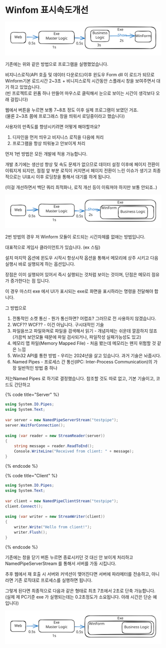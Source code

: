 # Winfom 표시속도개선



<img src="../../.gitbook/assets/file.excalidraw.svg" alt="기존 UI표시까지 7초 소요" class="gitbook-drawing">

기존에는 위와 같은 방법으로 프로그램을 실행했었습니다.&#x20;

비지니스로직(API 호출 및 데이터 다운로드)이후 윈도우 Form dll 이 로드가 되므로 \
Winform기본 로드시간 2\~3초 + 비니지스로직 시간동안 스플래시 창을 보여주면서 대기 하고 있었습니다. \
(빈 프로젝트로 윈폼 하나 만들어 마우스로  클릭해서 눈으로 보이는 시간이 생각보다 오래 걸립니다)



웹에서 버튼을 누르면 보통 7\~8초 정도 이후 실제 프로그램이 보였던 거죠.\
(물론 2\~3초 쯤에 프로그래스 창을 띄워서 로딩중이라고 했습니다)



사용자의 만족도를 향샹시키려면 어떻게 해야할까요?

1. 디자인을 먼저 띄우고 비지니스 로직을 다음에 처리
2. 프로그램을 항상 띄워놓고 안보이게 처리



먼저 1번 방법은 모든 개발에 적용 가능합니다.&#x20;

개발 초기에는 생산성 향상 및 속도 문제가 없으므로 데이터 설정 이후에 페이지 전환이 이뤄지게 되지만, 점점 앞 부분 로직이 커지면서 페이지 전환이 느린 이슈가 생기고 최종적으로는 UI표시 이후 로딩창을 통해서 대기를 하게 됩니다.&#x20;

(이걸 개선하면서 백단 쿼리 최적화나, 로직 개선 등이 이뤄져야 하지만 보통 안되죠..)



<img src="../../.gitbook/assets/file.excalidraw (1).svg" alt="UI를 먼저 띄울경우 4초" class="gitbook-drawing">

2번 방법의 경우 저 Winform 모듈이 로드되는 시간자체를 없애는 방법입니다.&#x20;

대표적으로 게임사 클라이언트가 있습니다. (ex 스팀)



설치 마지막 옵션에 윈도우 시작시 항상시작 옵션을 통해서 메모리에 상주 시키고 다음 실행시 바로 실행되게 하는 옵션입니다.&#x20;



장점은 이미 실행되어 있어서 즉시 실행되는 것처럼 보이는 것이며, 단점은 메모리 점유가 증가한다는 점 입니다.&#x20;



이 경우 마스터 exe 에서 UI가 표시되는 exe로 화면을 표시하라는 명령을 전달해야  합니다.&#x20;

그 방법으로

1. 전통적인 소켓 통신 - 뭔가 통신하면? 어렵죠? 그러므로 전 사용하지 않겠습니다.
2. WCF?? WCF?? - 이건 아닙니다. 구시대적인 기술
3. 파일을쓰고 파일와쳐로 파일을 검색해서 읽기 - 개념자체는 쉬운데 깔끔하지 않죠\
   (가끔씩 보안모듈  때문에 파일 검사되거나, 파일작성 실패가능성도 있고)
4. 메모리 맵 파일(Memory Mapped File) - 처음 봤는데 메모리는 왠지 위험할 것 같은 느낌
5. Win32 API를 통한 방법 - 우리는 2024년을 살고 있습니다. 과거 기술은 놔줍시다.&#x20;
6. Named Pipes - 프로세스 간 통신(IPC: Inter-Process Communication)의 가장 일반적인 방법 중 하나



저는Named Pipes 로 하기로 결정했습니다. 참조할 것도 따로 없고, 기본 기술이고, 코드도 간단하고

{% code title="Server" %}
```csharp
using System.IO.Pipes;
using System.Text;

var server = new NamedPipeServerStream("testpipe");
server.WaitForConnection();

using (var reader = new StreamReader(server))
{
    string message = reader.ReadToEnd();
    Console.WriteLine("Received from client: " + message);
}
```
{% endcode %}

{% code title="Client" %}
```csharp
using System.IO.Pipes;
using System.Text;

var client = new NamedPipeClientStream("testpipe");
client.Connect();

using (var writer = new StreamWriter(client))
{
    writer.Write("Hello from client!");
    writer.Flush();
}
```
{% endcode %}

기존에는 창을 닫기 버튼 누르면 종료시키던 것 대신 안 보이게 처리하고 NamedPipeServerStream 를 통해서 서버를 가동 시킵니다.&#x20;

추후 웹에서 재 호출 시 서버와 커넥션이 맺어진다면 서버에 파라메터를 전송하고, 아니라면 기존 로직대로 프로세스를 실행하면 됩니다.&#x20;



그렇게 된다면 최종적으로 다음과 같은 형태로 최초 7초에서 2초로 단축 가능합니다. \
(실제 제 PC기준 exe 가 실행되는데는 0.2초정도가 소요됩니다. 아래 시간은 단순 예 입니다)

<img src="../../.gitbook/assets/file.excalidraw (2).svg" alt="최종 결과 2초 만에 UI 표시" class="gitbook-drawing">

